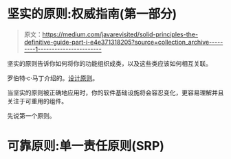 # 坚实的原则:权威指南(第一部分)

> 原文：<https://medium.com/javarevisited/solid-principles-the-definitive-guide-part-i-e4e371318205?source=collection_archive---------1----------------------->

坚实的原则告诉你如何将你的功能组织成类，以及这些类应该如何相互关联。

罗伯特·c·马丁介绍的。[设计原则](https://web.archive.org/web/20150906155800/http://www.objectmentor.com/resources/articles/Principles_and_Patterns.pdf)。

当坚实的原则被正确地应用时，你的软件基础设施将会容忍变化，更容易理解并且关注于可重用的组件。

先说第一个原则。

# 可靠原则:单一责任原则(SRP)